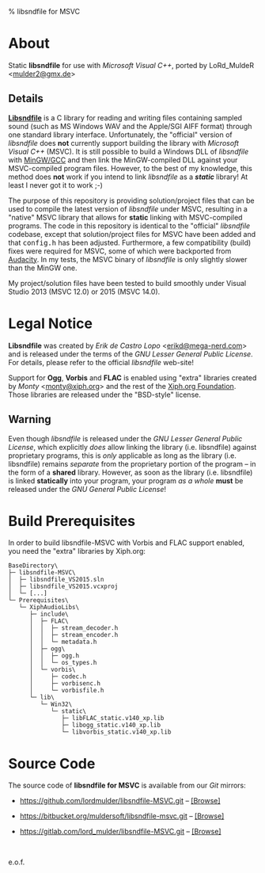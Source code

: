 % libsndfile for MSVC


# About #

Static **libsndfile** for use with *Microsoft Visual C++*, ported by LoRd_MuldeR &lt;<mulder2@gmx.de>&gt;

## Details ##

[**Libsndfile**](http://www.mega-nerd.com/libsndfile/) is a C library for reading and writing files containing sampled sound (such as MS Windows WAV and the Apple/SGI AIFF format) through one standard library interface. Unfortunately, the "official" version of *libsndfile* does **not** currently support building the library with *Microsoft Visual C++* (MSVC). It is still possible to build a Windows DLL of *libsndfile* with [MinGW/GCC](http://mingw-w64.sourceforge.net/) and then link the MinGW-compiled DLL against your MSVC-compiled program files. However, to the best of my knowledge, this method does **not** work if you intend to link *libsndfile* as a ***static*** library! At least I never got it to work ;-)

The purpose of this repository is providing solution/project files that can be used to compile the latest version of *libsndfile* under MSVC, resulting in a "native" MSVC library that allows for **static** linking with MSVC-compiled programs. The code in this repository is identical to the "official" *libsndfile* codebase, except that solution/project files for MSVC have been added and that <tt>config.h</tt> has been adjusted. Furthermore, a few compatibility (build) fixes were required for MSVC, some of which were backported from [Audacity](http://audacity.sourceforge.net/). In my tests, the MSVC binary of *libsndfile* is only slightly slower than the MinGW one.

My project/solution files have been tested to build smoothly under Visual Studio 2013 (MSVC 12.0) or 2015 (MSVC 14.0).


# Legal Notice #

**Libsndfile** was created by *Erik de Castro Lopo* &lt;<erikd@mega-nerd.com>&gt; and is released under the terms of the *GNU Lesser General Public License*. For details, please refer to the official *libsndfile* web-site!

Support for **Ogg**, **Vorbis** and **FLAC** is enabled using "extra" libraries created by *Monty* &lt;<monty@xiph.org>&gt; and the rest of the [Xiph.org Foundation](https://www.xiph.org/). Those libraries are released under the "BSD-style" license.

## Warning ##

Even though *libsndfile* is released under the *GNU Lesser General Public License*, which explicitly *does* allow linking the library (i.e. libsndfile) against proprietary programs, this is *only* applicable as long as the library (i.e. libsndfile) remains *separate* from the proprietary portion of the program &ndash; in the form of a **shared** library. However, as soon as the library (i.e. libsndfile) is linked **statically** into your program, your program *as a whole* **must** be released under the *GNU General Public License*!


# Build Prerequisites

In order to build libsndfile-MSVC with Vorbis and FLAC support enabled, you need the "extra" libraries by Xiph.org:
```
BaseDirectory\
├─ libsndfile-MSVC\
│  ├─ libsndfile_VS2015.sln
│  ├─ libsndfile_VS2015.vcxproj
│  └─ [...]
└─ Prerequisites\
   └─ XiphAudioLibs\
      ├─ include\
      │  ├─ FLAC\
      │  │  ├─ stream_decoder.h
      │  │  ├─ stream_encoder.h
      │  │  └─ metadata.h
      │  ├─ ogg\
      │  │  ├─ ogg.h
      │  │  └─ os_types.h
      │  └─ vorbis\
      │     ├─ codec.h
      │     ├─ vorbisenc.h
      │     └─ vorbisfile.h
      └─ lib\
         └─ Win32\
            └─ static\
               ├─ libFLAC_static.v140_xp.lib
               ├─ libogg_static.v140_xp.lib
               └─ libvorbis_static.v140_xp.lib
```

# Source Code #

The source code of **libsndfile for MSVC** is available from our *Git* mirrors:

* https://github.com/lordmulder/libsndfile-MSVC.git &ndash; [[Browse]](https://github.com/lordmulder/libsndfile-MSVC)

* https://bitbucket.org/muldersoft/libsndfile-msvc.git &ndash; [[Browse]](https://bitbucket.org/muldersoft/libsndfile-msvc)

* https://gitlab.com/lord_mulder/libsndfile-MSVC.git &ndash; [[Browse]](https://gitlab.com/lord_mulder/libsndfile-MSVC)

&nbsp;

e.o.f.
